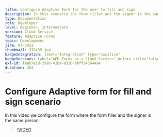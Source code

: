 ```yaml
---
title: Configure Adaptive Form for the user to fill and sign
description: In this scenario the form filler and the signer is the same person.
type: Documentation
role: Developer
level: Beginner, Intermediate
version: Cloud Service
feature: Adaptive Forms
topic: Development
jira: KT-7432
thumbnail: 332439.jpg
badgeIntegration: label="Integration" type="positive"
badgeVersions: label="AEM Forms as a Cloud Service" before-title="false"
exl-id: feab7e1d-3998-41ba-8326-bbff14564494
duration: 204
---
```

# Configure Adaptive form for fill and sign scenario


In this video we configure the form where the form filler and the signer is the same person

>[!VIDEO](https://video.tv.adobe.com/v/332439?quality=12&learn=on)
